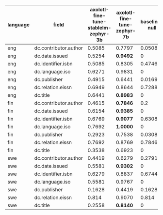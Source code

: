 | language   | field                 |   axolotl-fine-tune-stablelm-zephyr-3b | axolotl-fine-tune-zephyr-7b   |   baseline-null | ludwig-fine-tune-zephyr-7b   | meteor     | openai-gpt3-api-ft   | openai-gpt3-api-prompting   |
|------------|-----------------------|----------------------------------------|-------------------------------|-----------------|------------------------------|------------|----------------------|-----------------------------|
| eng        | dc.contributor.author |                                 0.5085 | 0.7797                        |          0.0508 | **0.7966**                   | 0.5763     | **0.7966**           | 0.7458                      |
| eng        | dc.date.issued        |                                 0.5254 | **0.9492**                    |          0      | 0.9322                       | 0.7119     | 0.8475               | 0.6102                      |
| eng        | dc.identifier.isbn    |                                 0.5085 | 0.8305                        |          0.4746 | **0.8814**                   | 0.7966     | 0.4576               | 0.5085                      |
| eng        | dc.language.iso       |                                 0.6271 | 0.9831                        |          0      | 0.9831                       | **1.0000** | 0.8983               | 0.4576                      |
| eng        | dc.publisher          |                                 0.4915 | 0.6441                        |          0.0169 | **0.6780**                   | 0.0508     | 0.5763               | 0.4576                      |
| eng        | dc.relation.eissn     |                                 0.6949 | 0.8644                        |          0.7288 | **0.9153**                   | 0.8475     | 0.8983               | 0.8305                      |
| eng        | dc.title              |                                 0.6441 | **0.8983**                    |          0      | 0.8644                       | 0.5763     | 0.8136               | 0.7288                      |
| fin        | dc.contributor.author |                                 0.4615 | **0.7846**                    |          0.2    | 0.7692                       | 0.7077     | 0.7231               | 0.6615                      |
| fin        | dc.date.issued        |                                 0.6154 | **0.9385**                    |          0      | **0.9385**                   | 0.7846     | 0.9077               | 0.6769                      |
| fin        | dc.identifier.isbn    |                                 0.6769 | **0.9077**                    |          0.6308 | 0.8769                       | 0.7538     | 0.5692               | 0.7077                      |
| fin        | dc.language.iso       |                                 0.7692 | **1.0000**                    |          0      | 0.9846                       | 0.9538     | 0.9538               | 0.7538                      |
| fin        | dc.publisher          |                                 0.2923 | 0.7538                        |          0.0308 | **0.7692**                   | 0.2000     | 0.7077               | 0.5846                      |
| fin        | dc.relation.eissn     |                                 0.7692 | 0.8769                        |          0.7846 | 0.8923                       | 0.8308     | 0.9385               | **0.9538**                  |
| fin        | dc.title              |                                 0.3538 | 0.6923                        |          0      | **0.7077**                   | 0.4000     | 0.6154               | 0.6154                      |
| swe        | dc.contributor.author |                                 0.4419 | 0.6279                        |          0.2791 | **0.8140**                   | 0.6744     | 0.7674               | 0.7442                      |
| swe        | dc.date.issued        |                                 0.5581 | **0.9302**                    |          0      | **0.9302**                   | 0.6744     | 0.9070               | 0.4419                      |
| swe        | dc.identifier.isbn    |                                 0.6279 | 0.8837                        |          0.6744 | **0.9070**                   | **0.9070** | 0.6512               | 0.6744                      |
| swe        | dc.language.iso       |                                 0.5581 | 0.9767                        |          0      | 0.9302                       | **1.0000** | **1.0000**           | 0.5349                      |
| swe        | dc.publisher          |                                 0.1628 | 0.4419                        |          0.1628 | 0.4884                       | 0.1628     | **0.5814**           | 0.3488                      |
| swe        | dc.relation.eissn     |                                 0.814  | 0.9070                        |          0.814  | 0.8837                       | **0.9302** | 0.8372               | 0.8372                      |
| swe        | dc.title              |                                 0.2558 | **0.8140**                    |          0      | 0.7674                       | 0.3023     | 0.6977               | 0.5814                      |
